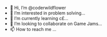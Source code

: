 - 👋 Hi, I’m @coderwildflower
- 👀 I’m interested in problem solving...
- 🌱 I’m currently learning c£...
- 💞️ I’m looking to collaborate on Game Jams...
- 📫 How to reach me ...

<!---
coderwildflower/coderwildflower is a ✨ special ✨ repository because its `README.md` (this file) appears on your GitHub profile.
You can click the Preview link to take a look at your changes.
--->
